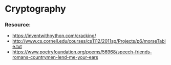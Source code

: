 # Cryptography

### Resource:
* https://inventwithpython.com/cracking/
* http://www.cs.cornell.edu/courses/cs1112/2011sp/Projects/p6/morseTable.txt
* https://www.poetryfoundation.org/poems/56968/speech-friends-romans-countrymen-lend-me-your-ears
